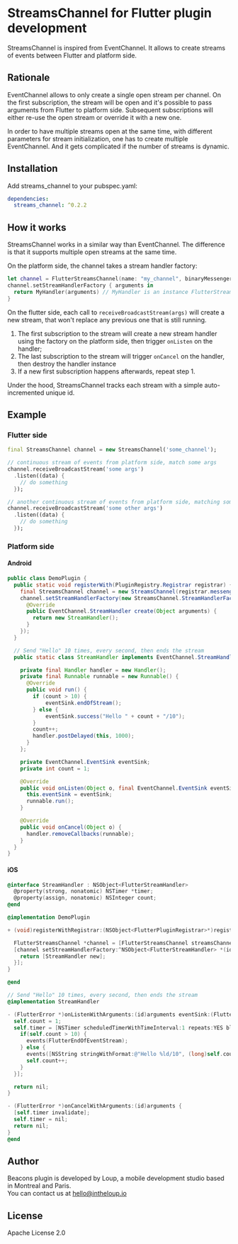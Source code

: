 # StreamsChannel for Flutter plugin development

StreamsChannel is inspired from EventChannel. It allows to create streams of events between Flutter and platform side.

## Rationale

EventChannel allows to only create a single open stream per channel.
On the first subscription, the stream will be open and it's possible to pass arguments from Flutter to platform side. Subsequent subscriptions will either re-use the open stream or override it with a new one.

In order to have multiple streams open at the same time, with different parameters for stream initialization, one has to create multiple EventChannel. And it gets complicated if the number of streams is dynamic.

## Installation

Add streams_channel to your pubspec.yaml:

```yaml
dependencies:
  streams_channel: ^0.2.2
```

## How it works

StreamsChannel works in a similar way than EventChannel. The difference is that it supports multiple open streams at the same time.

On the platform side, the channel takes a stream handler factory:

```swift
let channel = FlutterStreamsChannel(name: "my_channel", binaryMessenger: plugin.registrar.messenger())
channel.setStreamHandlerFactory { arguments in
  return MyHandler(arguments) // MyHandler is an instance FlutterStreamHandler
}
```

On the flutter side, each call to `receiveBroadcastStream(args)` will create a new stream, that won't replace any previous one that is still running.

1. The first subscription to the stream will create a new stream handler using the factory on the platform side, then trigger `onListen` on the handler;
2. The last subscription to the stream will trigger `onCancel` on the handler, then destroy the handler instance
3. If a new first subscription happens afterwards, repeat step 1.

Under the hood, StreamsChannel tracks each stream with a simple auto-incremented unique id.

## Example

### Flutter side

```dart
final StreamsChannel channel = new StreamsChannel('some_channel');

// continuous stream of events from platform side, match some args
channel.receiveBroadcastStream('some args')
  .listen((data) {
    // do something
  });

// another continuous stream of events from platform side, matching some other args
channel.receiveBroadcastStream('some other args')
  .listen((data) {
    // do something
  });
```

### Platform side

#### Android

```java
public class DemoPlugin {
  public static void registerWith(PluginRegistry.Registrar registrar) {
    final StreamsChannel channel = new StreamsChannel(registrar.messenger(), "streams_channel_test");
    channel.setStreamHandlerFactory(new StreamsChannel.StreamHandlerFactory() {
      @Override
      public EventChannel.StreamHandler create(Object arguments) {
        return new StreamHandler();
      }
    });
  }

  // Send "Hello" 10 times, every second, then ends the stream
  public static class StreamHandler implements EventChannel.StreamHandler {

    private final Handler handler = new Handler();
    private final Runnable runnable = new Runnable() {
      @Override
      public void run() {
        if (count > 10) {
            eventSink.endOfStream();
        } else {
            eventSink.success("Hello " + count + "/10");
        }
        count++;
        handler.postDelayed(this, 1000);
      }
    };

    private EventChannel.EventSink eventSink;
    private int count = 1;

    @Override
    public void onListen(Object o, final EventChannel.EventSink eventSink) {
      this.eventSink = eventSink;
      runnable.run();
    }

    @Override
    public void onCancel(Object o) {
      handler.removeCallbacks(runnable);
    }
  }
}
```

#### iOS

```objective-c
@interface StreamHandler : NSObject<FlutterStreamHandler>
  @property(strong, nonatomic) NSTimer *timer;
  @property(assign, nonatomic) NSInteger count;
@end

@implementation DemoPlugin

+ (void)registerWithRegistrar:(NSObject<FlutterPluginRegistrar>*)registrar {

  FlutterStreamsChannel *channel = [FlutterStreamsChannel streamsChannelWithName:@"streams_channel_test" binaryMessenger:registrar.messenger];
  [channel setStreamHandlerFactory:^NSObject<FlutterStreamHandler> *(id arguments) {
    return [StreamHandler new];
  }];
}

@end

// Send "Hello" 10 times, every second, then ends the stream
@implementation StreamHandler

- (FlutterError *)onListenWithArguments:(id)arguments eventSink:(FlutterEventSink)events {
  self.count = 1;
  self.timer = [NSTimer scheduledTimerWithTimeInterval:1 repeats:YES block:^(NSTimer * _Nonnull timer) {
    if(self.count > 10) {
      events(FlutterEndOfEventStream);
    } else {
      events([NSString stringWithFormat:@"Hello %ld/10", (long)self.count]);
      self.count++;
    }
  }];

  return nil;
}

- (FlutterError *)onCancelWithArguments:(id)arguments {
  [self.timer invalidate];
  self.timer = nil;
  return nil;
}
@end
```


## Author

Beacons plugin is developed by Loup, a mobile development studio based in Montreal and Paris.  
You can contact us at <hello@intheloup.io>


## License

Apache License 2.0
